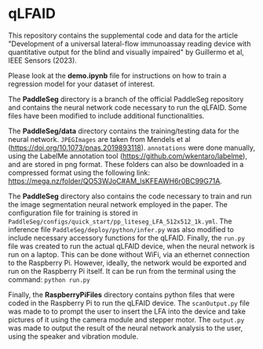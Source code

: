 # qLFAID

This repository contains the supplemental code and data for the article "Development of a universal lateral-flow immunoassay reading device with quantitative output for the blind and visually impaired" by Guillermo et al, IEEE Sensors (2023).

Please look at the **demo.ipynb** file for instructions on how to train a regression model for your dataset of interest.

The **PaddleSeg** directory is a branch of the official PaddleSeg repository and contains the neural network code necessary to run the qLFAID. Some files have been modified to include additional functionalities.

The **PaddleSeg/data** directory contains the training/testing data for the neural network. `JPEGImages` are taken from Mendels et al (https://doi.org/10.1073/pnas.2019893118). `annotations` were done manually, using the LabelMe annotation tool (https://github.com/wkentaro/labelme), and are stored in png format. These folders can also be downloaded in a compressed format using the following link: https://mega.nz/folder/QO53WJoC#AM_lsKFEAWH6r0BC99G71A.

The **PaddleSeg** directory also contains the code necessary to train and run the image segmentation neural network employed in the paper. The configuration file for training is stored in `PaddleSeg/configs/quick_start/pp_liteseg_LFA_512x512_1k.yml`. The inference file `PaddleSeg/deploy/python/infer.py` was also modified to include necessary accessory functions for the qLFAID. Finally, the `run.py` file was created to run the actual qLFAID device, when the neural network is run on a laptop. This can be done without WiFi, via an ethernet connection to the Raspberry Pi. However, ideally, the network would be exported and run on the Raspberry Pi itself. It can be run from the terminal using the command: `python run.py`

Finally, the **RaspberryPiFiles** directory contains python files that were coded in the Raspberry Pi to run the qLFAID device. The `scanOutput.py` file was made to to prompt the user to insert the LFA into the device and take pictures of it using the camera module and stepper motor. The `output.py` was made to output the result of the neural network analysis to the user, using the speaker and vibration module.